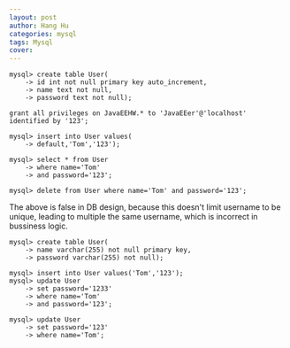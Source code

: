 ```yaml
---
layout: post
author: Hang Hu
categories: mysql
tags: Mysql 
cover: 
---
```



```
mysql> create table User(
    -> id int not null primary key auto_increment,
    -> name text not null,
    -> password text not null);

grant all privileges on JavaEEHW.* to 'JavaEEer'@'localhost' identified by '123';

mysql> insert into User values(
    -> default,'Tom','123');

mysql> select * from User
    -> where name='Tom'
    -> and password='123';

mysql> delete from User where name='Tom' and password='123';
```

The above is false in DB design, because this doesn't limit username to be unique, leading to multiple the same username, which is incorrect in bussiness logic.   

```
mysql> create table User(
    -> name varchar(255) not null primary key,
    -> password varchar(255) not null);
    
mysql> insert into User values('Tom','123');
mysql> update User 
    -> set password='1233'
    -> where name='Tom'
    -> and password='123';

mysql> update User
    -> set password='123'
    -> where name='Tom';

```

